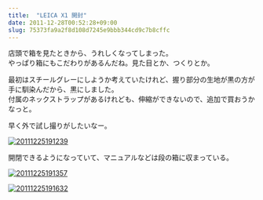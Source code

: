 ```yaml
---
title:  "LEICA X1 開封"
date: 2011-12-28T00:52:28+09:00
slug: 75373fa9a2f8d108d7245e9bbb344cd9c7b8cffc
---
```

店頭で箱を見たときから、うれしくなってしまった。  
やっぱり箱にもこだわりがあるんだね。見た目とか、つくりとか。

最初はスチールグレーにしようか考えていたけれど、握り部分の生地が黒の方が手に馴染んだから、黒にしました。  
付属のネックストラップがあるけれども、伸縮ができないので、追加で買おうかなっと。

早く外で試し撮りがしたいなー。

<a href="http://f.hatena.ne.jp/qtakamitsu/20111225191239"><img src="http://img.f.hatena.ne.jp/images/fotolife/q/qtakamitsu/20111225/20111225191239.jpg" alt="20111225191239"></a>

開閉できるようになっていて、マニュアルなどは段の箱に収まっている。

<a href="http://f.hatena.ne.jp/qtakamitsu/20111225191357"><img src="http://img.f.hatena.ne.jp/images/fotolife/q/qtakamitsu/20111225/20111225191357.jpg" alt="20111225191357"></a>

<a href="http://f.hatena.ne.jp/qtakamitsu/20111225191632"><img src="http://img.f.hatena.ne.jp/images/fotolife/q/qtakamitsu/20111225/20111225191632.jpg" alt="20111225191632"></a>
